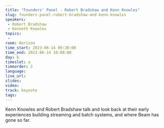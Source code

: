 ```yaml
---
title: "Founders' Panel - Robert Bradshaw and Kenn Knowles"
slug: founders-panel-robert-bradshaw-and-kenn-knowles
speakers:
 - Robert Bradshaw
 - Kenneth Knowles
topics:
 - 
room: Horizon
time_start: 2023-06-14 09:30:00
time_end: 2023-06-14 10:00:00
day: b
timeslot: a
timeorder: 2
language: 
live_url: 
slides: 
video: 
track: keynote
tags:
---
```


Kenn Knowles and Robert Bradshaw talk and look back at their early experiences building streaming and batch systems, and where Beam has gone so far.